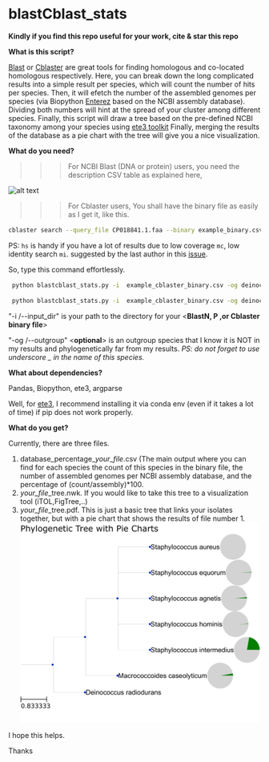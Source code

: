 # blastCblast_stats
**Kindly if you find this repo useful for your work, cite & star this repo**

**What is this script?**

[Blast](https://blast.ncbi.nlm.nih.gov/Blast.cgi) or [Cblaster](https://github.com/gamcil/cblaster) are great tools for finding homologous and co-located homologous respectively. 
Here, you can break down the long complicated results  into a simple result per species, which will count the number of hits per species.
Then, it will efetch the number of the assembled genomes per species (via Biopython [Enterez](https://biopython.org/docs/1.75/api/Bio.Entrez.html) based on the NCBI assembly database). Dividing both numbers will hint at the spread of your cluster among different species.
Finally, this script will draw a tree based on the pre-defined NCBI taxonomy among your species using [ete3 toolkit](http://etetoolkit.org/docs/latest/tutorial/index.html) Finally, merging the results of the database as a pie chart with the tree will give you a nice visualization.

**What do you need?**

>>>For NCBI Blast (DNA or protein) users, you need the description CSV table as explained here,

![alt text](https://github.com/AhmedElsherbini/blastCblast_stats/blob/main/Ncbi_blast.png)

>>>For Cblaster users,
You shall have the binary file as easily as I get it, like this.

```bash
cblaster search --query_file CP018841.1.faa --binary example_binary.csv -bde "," -bhh -bdc 6 -mi 50 -mc 50 -hs 3000
```
PS: <code>hs</code> is handy if you have a lot of results due to low coverage <code>mc</code>, low identity search <code>mi</code>. suggested by the last author in this [issue](https://github.com/gamcil/cblaster/issues/96).

So, type this command effortlessly.

```bash
 python blastcblast_stats.py -i  example_cblaster_binary.csv -og deinococcus_radiodurans
```

```bash
 python blastcblast_stats.py -i  example_cblaster_binary.csv -og deinococcus_radiodurans
```
"-i /--input_dir"  is your path to the directory for your <**BlastN, P ,or Cblaster binary file**>  

"-og /--outgroup" <**optional**> is an outgroup species that I know it is NOT in my results and phylogenetically far from my results. 
*PS: do not forget to use underscore _ in the name of this species.* 

 **What about dependencies?**

Pandas, Biopython, ete3, argparse

Well, for [ete3](http://etetoolkit.org/download/), I recommend installing it via conda env (even if it takes a lot of time) if pip does not work properly.


**What do you get?**

Currently, there are three files.

1. database_percentage_*your_file*.csv (The main output where you can find for each species the count of this species in the binary file, the number of assembled genomes per NCBI assembly database, and the percentage of (count/assembly)*100. 
2. *your_file*_tree.nwk. If you would like to take this tree to a visualization tool (iTOL,FigTree,..)
3. *your_file*_tree.pdf. This is just a basic tree that links your isolates together, but with a pie chart that shows the results of file number 1.
   ![alt text](https://github.com/AhmedElsherbini/Cblaster_stats/blob/main/example_binary_tree_with_pies-1.png)

I hope this helps.

Thanks
